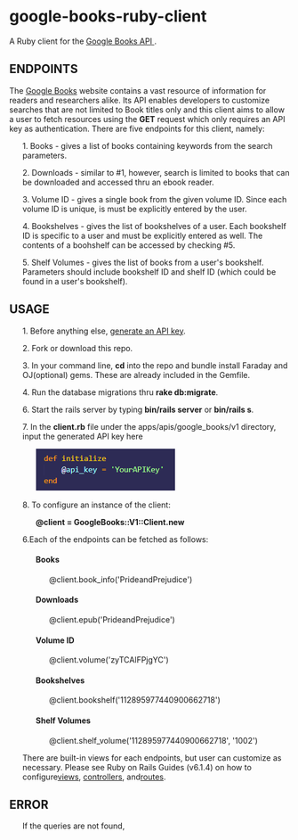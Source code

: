 # google-books-ruby-client

A Ruby client for the <a href='https://developers.google.com/books/docs/overview'> Google Books API <a>.
  
  
<h2>ENDPOINTS</h2>
  The <a href ='https://books.google.com/'>Google Books</a> website contains a vast resource of information for readers and researchers alike. Its API enables developers to customize searches that are not limited to Book titles only and this client aims to allow a user to fetch resources using the <strong>GET</strong> request which only requires an API key as authentication. There are five endpoints for this client, namely:
  <ul>1. Books - gives a list of books containing keywords from the search parameters.</ul>
  <ul>2. Downloads - similar to #1, however, search is limited to books that can be downloaded and accessed thru an ebook reader.</ul>
  <ul>3. Volume ID - gives a single book from the given volume ID. Since each volume ID is unique, is must be explicitly entered by the user.</ul>
  <ul>4. Bookshelves - gives the list of bookshelves of a user. Each bookshelf ID is specific to a user and must be explicitly entered as well. The contents of a boohshelf can be accessed by checking #5.</ul>
  <ul>5. Shelf Volumes - gives the list of books from a user's bookshelf. Parameters should include bookshelf ID and shelf ID (which could be found in a user's bookshelf).</ul>
  
<h2>USAGE</h2>
<ul>1. Before anything else, <a href='https://cloud.google.com/docs/authentication/api-keys?visit_id=637652443905382742-2139937274&rd=1'> generate an API key<a>.</ul>
<ul>2. Fork or download this repo.</ul> 
<ul>3. In your command line, <strong>cd</strong> into the repo and bundle install Faraday and OJ(optional) gems. These are already included in the Gemfile.</ul>
<ul>4. Run the database migrations thru <strong>rake db:migrate</strong>.</ul>
<ul>6. Start the rails server by typing <strong>bin/rails server</strong> or <strong>bin/rails s</strong>.</ul>
<ul>  
  7. In the <strong>client.rb</strong> file under the apps/apis/google_books/v1 directory, input the generated API key here
      <ol><div><img src='initialize.png'></img></div></ol>
</ul>
<ul>8. To configure an instance of the client: 
      <ol>
      <div><strong>@client = GoogleBooks::V1::Client.new</strong></div>
      </ol>
 </ul>
<ul>6.Each of the endpoints can be fetched as follows:
    <ol>
      <h4>Books</h4>
      <ol><div>@client.book_info('PrideandPrejudice')</div></ol>
    </ol>
  <ol>
      <h4>Downloads</h4>
      <ol><div>@client.epub('PrideandPrejudice')</div></ol>
    </ol>
  <ol>  
      <h4>Volume ID</h4>
      <ol><div>@client.volume('zyTCAlFPjgYC')</div></ol>
  </ol>
  <ol>
      <h4>Bookshelves</h4>
      <ol><div>@client.bookshelf('112895977440900662718')</div></ol>
  </ol>
  <ol>  
      <h4>Shelf Volumes</h4>
      <ol><div>@client.shelf_volume('112895977440900662718', '1002')</div></ol>
  </ol>
</ul>

<ul>There are built-in views for each endpoints, but user can customize as necessary. Please see Ruby on Rails Guides (v6.1.4) on how to configure<a href='https://guides.rubyonrails.org/layouts_and_rendering.html'>views<a>, <a href='https://guides.rubyonrails.org/action_controller_overview.html'> controllers<a>, and<a href='https://guides.rubyonrails.org/routing.html'>routes<a>.</ul>

<h2>ERROR</h2>
  <ul>If the queries are not found, <a href='https://github.com/paula4230/googlebooks-rb-client/blob/main/app/apis/google_books/v1/client.rb> Runtime Error exception is raised.'</a></ul>
  
